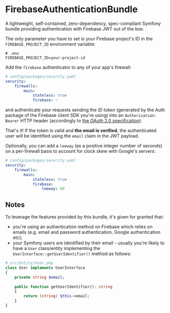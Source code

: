 # FirebaseAuthenticationBundle
A lightweight, self-contained, zero-dependency, spec-compliant Symfony bundle providing authentication with Firebase JWT out of the box.

The only parameter you have to set is your Firebase project's ID in the `FIREBASE_PROJECT_ID` environment variable:

```env
# .env
FIREBASE_PROJECT_ID=your-project-id
```

Add the `firebase` authenticator to any of your app's firewall:

```yaml
# config/packages/security.yaml
security:
    firewalls:
        main:
            stateless: true
            firebase: ~
```
and authenticate your requests sending the *ID token* (generated by the Auth package of the Firebase client SDK you're using) into an `Authorization: Bearer` HTTP header (accordingly to [the OAuth 2.0 specification](https://datatracker.ietf.org/doc/html/rfc6750#section-2.1)).

That's it! If the token is valid and **the email is verified**, the authenticated user will be identified using the `email` claim in the JWT payload.

Optionally, you can add a `leeway` (as a positive integer number of seconds) on a per-firewall basis to account for clock skew with Google's servers:

```yaml
# config/packages/security.yaml
security:
    firewalls:
        main:
            stateless: true
            firebase:
                leeway: 60
```

## Notes
To leverage the features provided by this bundle, it's given for granted that:
- you're using an authentication method on Firebase which relies on emails (e.g. email and password authentication, Google authentication etc);
- your Symfony users are identified by their email - usually you're likely to have a `User` class/entity implementing the `UserInterface::getUserIdentifier()` method as follows:

```php
# src/Entity/User.php
class User implements UserInterface
{
    private string $email;
    
    public function getUserIdentifier(): string
    {
        return (string) $this->email;
    }
}
```
